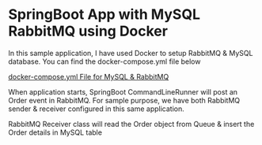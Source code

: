 # SpringBoot App with MySQL RabbitMQ using Docker

In this sample application, I have used Docker to setup RabbitMQ & MySQL database. You can find the docker-compose.yml file below

[docker-compose.yml File for MySQL & RabbitMQ](https://github.com/iamvickyav/SpringBoot_Docker_MySQL_RabbitMQ/blob/master/src/main/docker/docker-compose.yml "Docker File for MySQL & RabbitMQ")

When application starts, SpringBoot CommandLineRunner will post an Order event in RabbitMQ. For sample purpose, we have both RabbitMQ sender & receiver configured in this same application.

RabbitMQ Receiver class will read the Order object from Queue & insert the Order details in MySQL table
